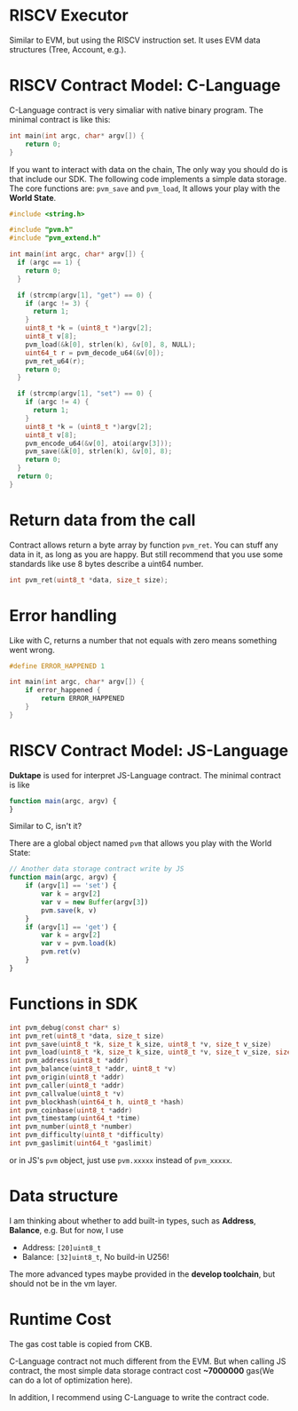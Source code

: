 # RISCV Executor

Similar to EVM, but using the RISCV instruction set. It uses EVM data structures (Tree, Account, e.g.).

# RISCV Contract Model: C-Language

C-Language contract is very simaliar with native binary program. The minimal contract is like this:

```c
int main(int argc, char* argv[]) {
    return 0;
}
```

If you want to interact with data on the chain, The only way you should do is that include our SDK. The following code implements a simple data storage. The core functions are: `pvm_save` and `pvm_load`, It allows your play with the **World State**.

```c
#include <string.h>

#include "pvm.h"
#include "pvm_extend.h"

int main(int argc, char* argv[]) {
  if (argc == 1) {
    return 0;
  }

  if (strcmp(argv[1], "get") == 0) {
    if (argc != 3) {
      return 1;
    }
    uint8_t *k = (uint8_t *)argv[2];
    uint8_t v[8];
    pvm_load(&k[0], strlen(k), &v[0], 8, NULL);
    uint64_t r = pvm_decode_u64(&v[0]);
    pvm_ret_u64(r);
    return 0;
  }

  if (strcmp(argv[1], "set") == 0) {
    if (argc != 4) {
      return 1;
    }
    uint8_t *k = (uint8_t *)argv[2];
    uint8_t v[8];
    pvm_encode_u64(&v[0], atoi(argv[3]));
    pvm_save(&k[0], strlen(k), &v[0], 8);
    return 0;
  }
  return 0;
}
```

# Return data from the call

Contract allows return a byte array by function `pvm_ret`. You can stuff any data in it, as long as you are happy. But still recommend that you use some standards like use 8 bytes describe a uint64 number.

```c
int pvm_ret(uint8_t *data, size_t size);
```

# Error handling

Like with C, returns a number that not equals with zero means something went wrong.

```c
#define ERROR_HAPPENED 1

int main(int argc, char* argv[]) {
    if error_happened {
        return ERROR_HAPPENED
    }
}
```

# RISCV Contract Model: JS-Language

**Duktape** is used for interpret JS-Language contract. The minimal contract is like

```js
function main(argc, argv) {
}
```

Similar to C, isn't it?

There are a global object named `pvm` that allows you play with the World State:

```js
// Another data storage contract write by JS
function main(argc, argv) {
    if (argv[1] == 'set') {
        var k = argv[2]
        var v = new Buffer(argv[3])
        pvm.save(k, v)
    }
    if (argv[1] == 'get') {
        var k = argv[2]
        var v = pvm.load(k)
        pvm.ret(v)
    }
}
```

# Functions in SDK

```c
int pvm_debug(const char* s)
int pvm_ret(uint8_t *data, size_t size)
int pvm_save(uint8_t *k, size_t k_size, uint8_t *v, size_t v_size)
int pvm_load(uint8_t *k, size_t k_size, uint8_t *v, size_t v_size, size_t *r_size)
int pvm_address(uint8_t *addr)
int pvm_balance(uint8_t *addr, uint8_t *v)
int pvm_origin(uint8_t *addr)
int pvm_caller(uint8_t *addr)
int pvm_callvalue(uint8_t *v)
int pvm_blockhash(uint64_t h, uint8_t *hash)
int pvm_coinbase(uint8_t *addr)
int pvm_timestamp(uint64_t *time)
int pvm_number(uint8_t *number)
int pvm_difficulty(uint8_t *difficulty)
int pvm_gaslimit(uint64_t *gaslimit)
```

or in JS's `pvm` object, just use `pvm.xxxxx` instead of `pvm_xxxxx`.

# Data structure

I am thinking about whether to add built-in types, such as **Address**, **Balance**, e.g. But for now, I use

- Address: `[20]uint8_t`
- Balance: `[32]uint8_t`, No build-in U256!

The more advanced types maybe provided in the **develop toolchain**, but should not be in the vm layer.

# Runtime Cost

The gas cost table is copied from CKB.

C-Language contract not much different from the EVM. But when calling JS contract, the most simple data storage contract cost **~7000000** gas(We can do a lot of optimization here).

In addition, I recommend using C-Language to write the contract code.
